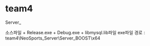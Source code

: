 # team4

Server_


소스파일 + Release.exe + Debug.exe + libmysql.lib파일 
exe파일 경로 : team4\NeoSports_Server\Server_BOOST\x64
